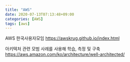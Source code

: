 ```yaml
---
title: "AWS"
date: 2020-07-13T07:13:48+09:00
categories: [AWS]
tags: [aws]
---
```


AWS 한국사용자모임
 https://awskrug.github.io/index.html

아키텍처 관련 모범 사례를 사용해 학습, 측정 및 구축
 https://aws.amazon.com/ko/architecture/well-architected/